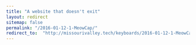 ```yaml
---
title: "A website that doesn't exit"
layout: redirect
sitemap: false
permalink: "/2016-01-12-1-MeowCap/"
redirect_to:  "http://missourivalley.tech/keyboards/2016-01-12-1-MeowCap"
---
```

